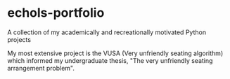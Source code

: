 # echols-portfolio
A collection of my academically and recreationally motivated Python projects

My most extensive project is the VUSA (Very unfriendly seating algorithm) which informed my undergraduate thesis, "The very unfriendly seating arrangement problem".
